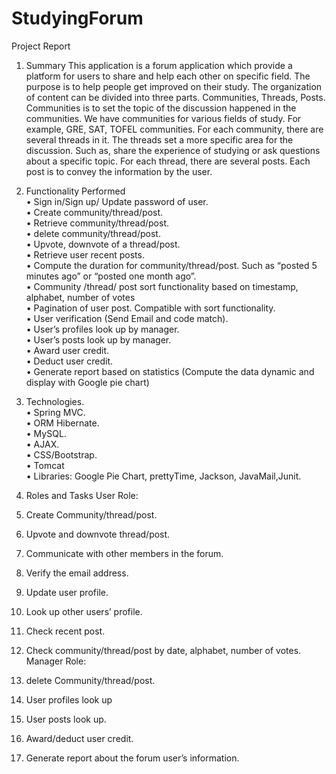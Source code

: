 # StudyingForum
Project Report

1.	Summary
This application is a forum application which provide a platform for users to share and help each other on specific field. The purpose is to help people get improved on their study. The organization of content can be divided into three parts. Communities, Threads, Posts. Communities is to set the topic of the discussion happened in the communities. We have communities for various fields of study. For example, GRE, SAT, TOFEL communities.  For each community, there are several threads in it. The threads set a more specific area for the discussion. Such as, share the experience of studying or ask questions about a specific topic. For each thread, there are several posts. Each post is to convey the information by the user.
2.	Functionality Performed   
•	Sign in/Sign up/ Update password of user.  
•	Create community/thread/post.  
•	Retrieve community/thread/post.  
•	delete community/thread/post.  
•	Upvote, downvote of a thread/post.  
•	Retrieve user recent posts.   
•	Compute the duration for community/thread/post. Such as “posted 5 minutes ago” or “posted one month ago”.  
•	Community /thread/ post sort functionality based on timestamp, alphabet, number of votes   
•	Pagination of user post. Compatible with sort functionality.  
•	User verification (Send Email and code match).  
•	User’s profiles look up by manager.  
•	User’s posts look up by manager.  
•	Award user credit.  
•	Deduct user credit.  
•	Generate report based on statistics (Compute the data dynamic and display with Google pie chart)   
3.	Technologies.  
•	Spring MVC.  
•	ORM Hibernate.  
•	MySQL.  
•	AJAX.  
•	CSS/Bootstrap.  
•	Tomcat   
•	Libraries: Google Pie Chart, prettyTime, Jackson, JavaMail,Junit.  




4.	Roles and Tasks
User Role: 
1.	Create Community/thread/post.  
2.	Upvote and downvote thread/post.  
3.	Communicate with other members in the forum.  
4.	Verify the email address.  
5.	Update user profile.  
6.	Look up other users’ profile.  
7.	Check recent post.  
8.	Check community/thread/post by date, alphabet, number of votes.  
Manager Role:  
1.	delete Community/thread/post.  
2.	User profiles look up   
3.	User posts look up.   
4.	Award/deduct user credit.  
5.	Generate report about the forum user’s information.  

